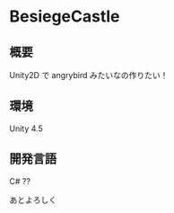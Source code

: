 BesiegeCastle
===================

## 概要

Unity2D で angrybird みたいなの作りたい！

## 環境

Unity 4.5

## 開発言語

C# ??

あとよろしく

